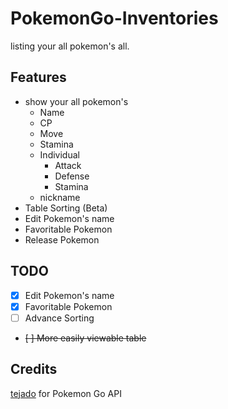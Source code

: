 # PokemonGo-Inventories

listing your all pokemon's all.

## Features

- show your all pokemon's
  - Name
  - CP
  - Move
  - Stamina
  - Individual
    - Attack
    - Defense
    - Stamina
  - nickname
- Table Sorting (Beta)
- Edit Pokemon's name
- Favoritable Pokemon
- Release Pokemon

## TODO

- [x] Edit Pokemon's name
- [x] Favoritable Pokemon
- [ ] Advance Sorting
- ~~[ ] More easily viewable table~~

## Credits

[tejado](https://github.com/tejado/pgoapi/) for Pokemon Go API
